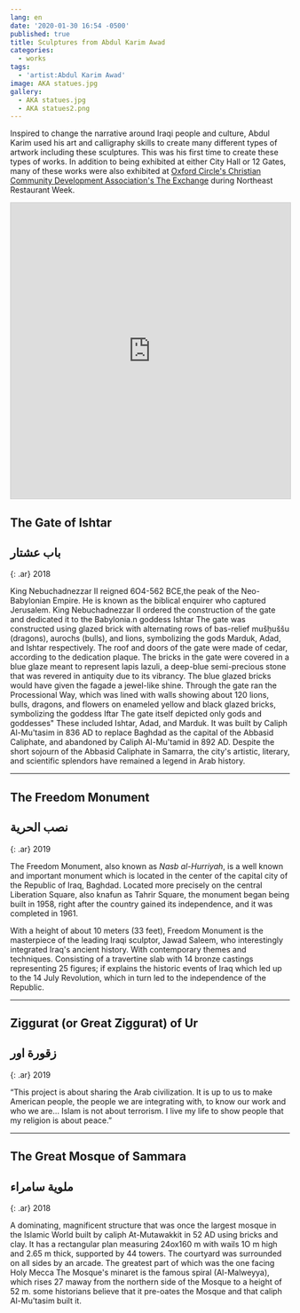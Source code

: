```yaml
---
lang: en
date: '2020-01-30 16:54 -0500'
published: true
title: Sculptures from Abdul Karim Awad
categories:
  - works
tags:
  - 'artist:Abdul Karim Awad'
image: AKA statues.jpg
gallery:
  - AKA statues.jpg
  - AKA statues2.png
---
```

Inspired to change the narrative around Iraqi people and culture, Abdul Karim used his art and calligraphy skills to create many different types of artwork including these sculptures. This was his first time to create these types of works. In addition to being exhibited at either City Hall or 12 Gates, many of these works were also exhibited at [Oxford Circle's Christian Community Development Association's The Exchange](http://occcda.org/) during Northeast Restaurant Week.


<iframe class="airtable-embed" src="https://airtable.com/embed/shrXuSoCS7jwyf9N8?backgroundColor=red&viewControls=on" frameborder="0" onmousewheel="" width="100%" height="533" style="background: transparent; border: 1px solid #ccc;"></iframe>



## **The Gate of Ishtar**
## **باب عشتار**
{: .ar}
2018

King Nebuchadnezzar II reigned 6O4-562 BCE,the peak of the Neo-Babylonian Empire. He is known as the biblical enquirer who captured Jerusalem. King Nebuchadnezzar II ordered the construction of the gate and dedicated it to the Babylonia.n goddess Ishtar The gate was constructed using glazed brick with alternating rows of bas-relief  mušḫuššu (dragons), aurochs (bulls), and lions, symbolizing the gods Marduk, Adad, and Ishtar respectively. The roof and doors of the gate were made of cedar, according to the dedication plaque. The bricks in the gate were covered in a blue glaze meant to represent lapis lazuli, a deep-blue semi-precious stone that was revered in antiquity due to its vibrancy. The blue glazed bricks would have given the fagade a jewel-like shine. Through the gate ran the Processional Way, which was lined with walls showing about 120 lions, bulls, dragons, and flowers on enameled yellow and black glazed bricks, symbolizing the goddess Iftar The gate itself depicted only gods and goddesses" These included Ishtar, Adad, and Marduk. It was built by Caliph Al-Mu'tasim in 836 AD to replace Baghdad as the capital of the Abbasid Caliphate, and abandoned by Caliph Al-Mu'tamid in 892 AD. Despite the short sojourn of the Abbasid Caliphate in Samarra, the city's artistic, literary, and scientific splendors have remained a legend in Arab history. 


<hr/>


## **The Freedom Monument**
## **نصب الحرية**
{: .ar}
2019 

The Freedom Monument, also known as _Nasb al-Hurriyah_, is a well known and important monument which is located in the center of the capital city of the Republic of Iraq, Baghdad. Located more precisely on the central Liberation Square, also knafun as Tahrir Square, the monument began being built in 1958, right after the country gained its independence, and it was completed in 1961. 

With a height of about 10 meters (33 feet), Freedom Monument is the masterpiece of the leading Iraqi sculptor, Jawad Saleem, who interestingly integrated Iraq's ancient history. With contemporary themes and techniques. Consisting of a travertine slab with 14 bronze castings representing 25 figures; if explains the historic events of Iraq which led up to the 14 July Revolution, which in turn led to the independence of the Republic. 


<hr/>


## **Ziggurat (or Great Ziggurat) of Ur** 
## **زقورة اور**
{: .ar}
2019 

“This project is about sharing the Arab civilization. It is up to us to make American people, the people we are integrating with, to know our work and who we are… Islam is not about terrorism. I live my life to show people that my religion is about peace.”


<hr/>


## **The Great Mosque of Sammara**
## **ملوية سامراء**
{: .ar}
2018 

A dominating, magnificent structure that was once the largest mosque in the lslamic World
built by caliph At-Mutawakkit in 52 AD using bricks and clay. It has a rectangular plan measuring 24ox160 m with wails 1O m high and 2.65 m thick, supported by 44 towers. The courtyard was surrounded on all sides by an arcade. The greatest part of which was the one facing Holy Mecca
The Mosque's minaret is the famous spiral (Al-Malweyya), which rises 27 maway from the northern side of the Mosque to a height of 52 m. some historians believe that it pre-oates the Mosque and that caliph Al-Mu'tasim built it.
